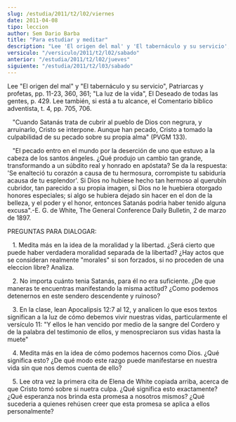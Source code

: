 ```yaml
---
slug: /estudia/2011/t2/l02/viernes
date: 2011-04-08
tipo: leccion
author: Sem Dario Barba
title: "Para estudiar y meditar"
description: "Lee 'El origen del mal' y 'El tabernáculo y su servicio', Patriarcas y  profetas, pp. 11-23, 360, 361; 'La luz de la vida', El Deseado de todas las  gentes, p. 429. Lee también, si está a tu alcance, el Comentario biblico  adventista, t. 4, pp. 705, 706.    'Cuando Sata..."
versiculo: "/versiculo/2011/t2/l02/sabado"
anterior: "/estudia/2011/t2/l02/jueves"
siguiente: "/estudia/2011/t2/l03/sabado"
---
```


Lee "El origen del mal" y "El tabernáculo y su servicio", Patriarcas y profetas, pp. 11-23, 360, 361; "La luz de la vida", El Deseado de todas las gentes, p. 429. Lee también, si está a tu alcance, el Comentario biblico adventista, t. 4, pp. 705, 706.

   "Cuando Satanás trata de cubrir al pueblo de Dios con negrura, y arruinarlo, Cristo se interpone. Aunque han pecado, Cristo a tomado la culpabilidad de su pecado sobre su propia alma" (PVGM 133).

   "El pecado entro en el mundo por la deserción de uno que estuvo a la cabeza de los santos ángeles. ¿Qué produjo un cambio tan grande, transformando a un súbdito real y honrado en apóstata? Se da la respuesta: 'Se enalteció tu corazón a causa de tu hermosura, corrompiste tu sabiduría acausa de tu esplendor'. Si Dios no hubiese hecho tan hermoso al querubín cubridor, tan parecido a su propia imagen, si Dios no le huebiera otorgado honores especiales; si algo se hubiera dejado sin hacer en el don de la belleza, y el poder y el honor, entonces Satanás podria haber tenido alguna excusa".-E. G. de White, The General Conference Daily Bulletin, 2 de marzo de 1897.

PREGUNTAS PARA DIALOGAR:

   1\. Medita más en la idea de la moralidad y la libertad. ¿Será cierto que puede haber verdadera moralidad separada de la libertad? ¿Hay actos que se consideran realmente "morales" si son forzados, si no proceden de una eleccion libre? Analiza.

   2\. No importa cuánto tenia Satanás, para él no era suficiente. ¿De que maneras te encuentras manifestando la misma actitud? ¿Como podemos detenernos en este sendero descendente y ruinoso?

   3\. En la clase, lean Apocalipsis 12:7 al 12, y analicen lo que esos textos significan a la luz de cómo debemos vivir nuestras vidas, particularmente el versículo 11: "Y ellos le han vencido por medio de la sangre del Cordero y de la palabra del testimonio de ellos, y menospreciaron sus vidas hasta la muete"

   4\. Medita más en la idea de cómo podemos hacernos como Dios. ¿Qué significa esto? ¿De qué modo este razgo puede manifestarse en nuestra vida sin que nos demos cuenta de ello?

   5\. Lee otra vez la primera cita de Elena de White copiada arriba, acerca de que Cristo tomó sobre si nuetra culpa. ¿Qué significa esto exactamente? ¿Qué esperanza nos brinda esta promesa a nosotros mismos? ¿Qué sucederia a quienes rehúsen creer que esta promesa se aplica a ellos personalmente?
